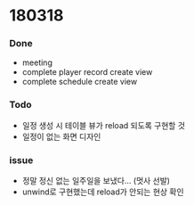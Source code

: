 # 180318

### Done
- meeting
- complete player record create view
- complete schedule create view

### Todo
- 일정 생성 시 테이블 뷰가 reload 되도록 구현할 것
- 일정이 없는 화면 디자인

### issue
- 정말 정신 없는 일주일을 보냈다... (멋사 선발)
- unwind로 구현했는데 reload가 안되는 현상 확인
